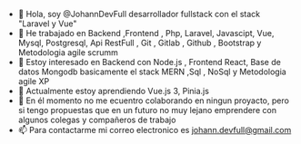 - 👋 Hola, soy @JohannDevFull desarrollador fullstack con el stack "Laravel y Vue"
- 💼 He trabajado  en  Backend ,Frontend ,  Php, Laravel, Javascipt, Vue, Mysql, Postgresql, Api RestFull , Git , 
      Gitlab , Github , Bootstrap y Metodologia agile scrumm
- 👀 Estoy interesado en  Backend con Node.js , Frontend React, Base de datos Mongodb basicamente el stack MERN ,Sql , NoSql  y Metodologia agile XP 
- 🌱 Actualmente estoy aprendiendo Vue.js 3,  Pinia.js 
- 💞️ En él momento no me ecuentro colaborando en ningun proyacto, pero si tengo propuestas que en un futuro no muy lejano 
      emprendere con algunos colegas y compañeros de trabajo
- 📫 Para contactarme mi correo electronico es johann.devfull@gmail.com

<!---
JohannDevFull/JohannDevFull is a ✨ special ✨ repository because its `README.md` (this file) appears on your GitHub profile.
You can click the Preview link to take a look at your changes.
--->

